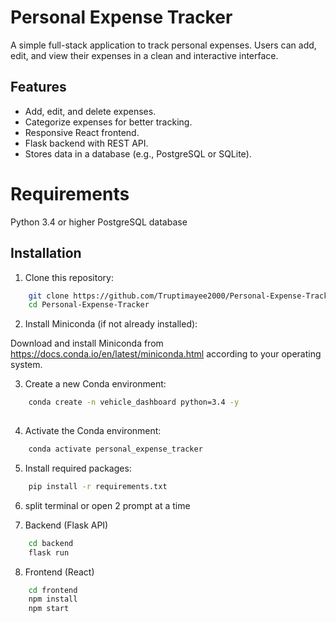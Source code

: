 # Personal Expense Tracker

A simple full-stack application to track personal expenses. Users can add, edit, and view their expenses in a clean and interactive interface.

## Features
- Add, edit, and delete expenses.
- Categorize expenses for better tracking.
- Responsive React frontend.
- Flask backend with REST API.
- Stores data in a database (e.g., PostgreSQL or SQLite).

# Requirements
Python 3.4 or higher
PostgreSQL database

## Installation

1. Clone this repository:

```bash
    git clone https://github.com/Truptimayee2000/Personal-Expense-Tracker.git
    cd Personal-Expense-Tracker
```

2. Install Miniconda (if not already installed):

Download and install Miniconda from https://docs.conda.io/en/latest/miniconda.html according to your operating system.

3. Create a new Conda environment:

```bash
    conda create -n vehicle_dashboard python=3.4 -y
    
```
4. Activate the Conda environment:
```bash
    conda activate personal_expense_tracker
```
5. Install required packages:

```bash
    pip install -r requirements.txt
```
6. split terminal or open 2 prompt at a time 

7. Backend (Flask API)
```bash
    cd backend
    flask run
```
8. Frontend (React)
```bash
    cd frontend
    npm install
    npm start       
```


    


